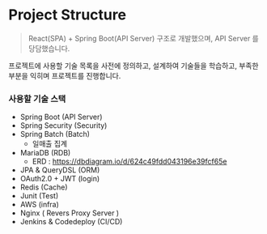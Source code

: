 # Project Structure

> React(SPA) + Spring Boot(API Server) 구조로 개발했으며, API Server 를 당담했습니다.

프로젝트에 사용할 기술 목록을 사전에 정의하고, 설계하여 기술들을 학습하고, 부족한 부분을 익히며 프로젝트를 진행합니다.

### 사용할 기술 스택

- Spring Boot (API Server)
- Spring Security (Security)
- Spring Batch (Batch)
	- 일매출 집계
- MariaDB (RDB)
  - ERD : https://dbdiagram.io/d/624c49fdd043196e39fcf65e
- JPA & QueryDSL (ORM)
- OAuth2.0 + JWT (login)
- Redis (Cache)
- Junit (Test)
- AWS (infra)
- Nginx ( Revers Proxy Server )
- Jenkins & Codedeploy (CI/CD)